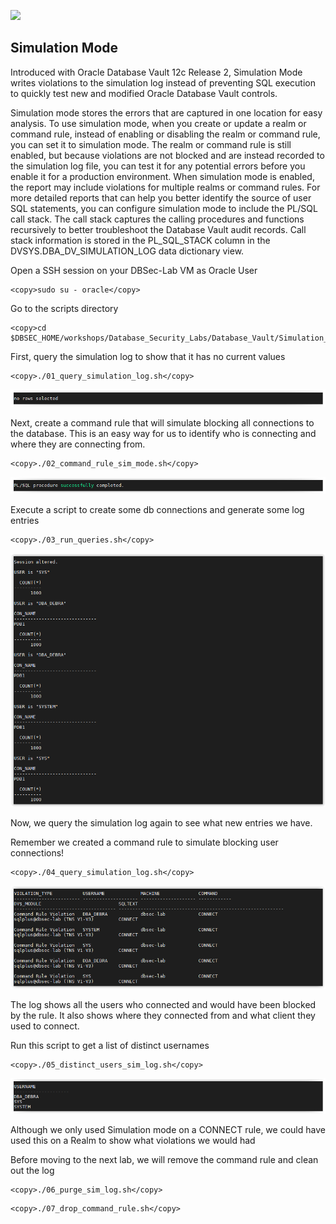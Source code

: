 ![](../../../images/banner_DV.PNG)

## Simulation Mode

Introduced with Oracle Database Vault 12c Release 2, Simulation Mode writes violations to the simulation log instead of preventing SQL execution to quickly test new and modified Oracle Database Vault controls.

Simulation mode stores the errors that are captured in one location for easy analysis. To use simulation mode, when you create or update a realm or command rule, instead of enabling or disabling the realm or command rule, you can set it to simulation mode. The realm or command rule is still enabled, but because violations are not blocked and are instead recorded to the simulation log file, you can test it for any potential errors before you enable it for a production environment. When simulation mode is enabled, the report may include violations for multiple realms or command rules. For more detailed reports that can help you better identify the source of user SQL statements, you can configure simulation mode to include the PL/SQL call stack. The call stack captures the calling procedures and functions recursively to better troubleshoot the Database Vault audit records. Call stack information is stored in the PL_SQL_STACK column in the DVSYS.DBA_DV_SIMULATION_LOG data dictionary view.


Open a SSH session on your DBSec-Lab VM as Oracle User

````
<copy>sudo su - oracle</copy>
````

Go to the scripts directory

````
<copy>cd $DBSEC_HOME/workshops/Database_Security_Labs/Database_Vault/Simulation_Mode</copy>
````

First, query the simulation log to show that it has no current values

````
<copy>./01_query_simulation_log.sh</copy>
````

   ![](../images/DV_008.PNG)

Next, create a command rule that will simulate blocking all connections to the database. This is an easy way for us to identify who is connecting and where they are connecting from.    

````
<copy>./02_command_rule_sim_mode.sh</copy>
````    

   ![](../images/DV_009.PNG)

Execute a script to create some db connections and generate some log entries

````
<copy>./03_run_queries.sh</copy>
````

   ![](../images/DV_010.PNG)

Now, we query the simulation log again to see what new entries we have.<br>

Remember we created a command rule to simulate blocking user connections!

````
<copy>./04_query_simulation_log.sh</copy>
````

   ![](../images/DV_011.PNG)

  The log shows all the users who connected and would have been blocked by the rule. It also shows where they connected from and what client they used to connect. 

Run this script to get a list of distinct usernames

````
<copy>./05_distinct_users_sim_log.sh</copy>
````

   ![](../images/DV_012.PNG)

Although we only used Simulation mode on a CONNECT rule, we could have used this on a Realm to show what violations we would had

Before moving to the next lab, we will remove the command rule and clean out the log

````
<copy>./06_purge_sim_log.sh</copy>
````

````
<copy>./07_drop_command_rule.sh</copy>
